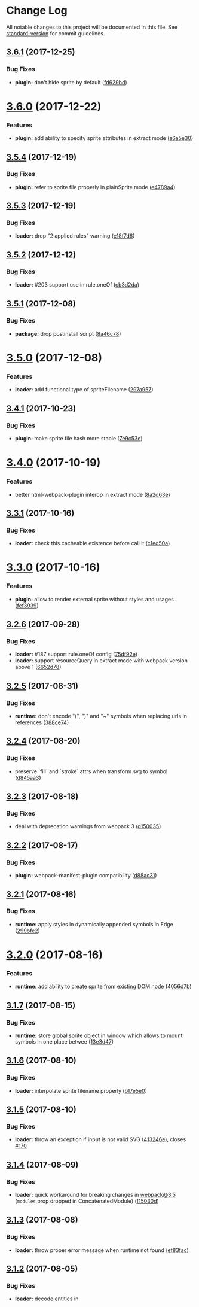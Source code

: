 # Change Log

All notable changes to this project will be documented in this file. See [standard-version](https://github.com/conventional-changelog/standard-version) for commit guidelines.

<a name="3.6.1"></a>
## [3.6.1](https://github.com/kisenka/svg-sprite-loader/compare/v3.6.0...v3.6.1) (2017-12-25)


### Bug Fixes

* **plugin:** don't hide sprite by default ([fd629bd](https://github.com/kisenka/svg-sprite-loader/commit/fd629bd))



<a name="3.6.0"></a>
# [3.6.0](https://github.com/kisenka/svg-sprite-loader/compare/v3.5.4...v3.6.0) (2017-12-22)


### Features

* **plugin:** add ability to specify sprite attributes in extract mode ([a6a5e30](https://github.com/kisenka/svg-sprite-loader/commit/a6a5e30))



<a name="3.5.4"></a>
## [3.5.4](https://github.com/kisenka/svg-sprite-loader/compare/v3.5.3...v3.5.4) (2017-12-19)


### Bug Fixes

* **plugin:** refer to sprite file properly in plainSprite mode ([e4789a4](https://github.com/kisenka/svg-sprite-loader/commit/e4789a4))



<a name="3.5.3"></a>
## [3.5.3](https://github.com/kisenka/svg-sprite-loader/compare/v3.5.2...v3.5.3) (2017-12-19)


### Bug Fixes

* **loader:** drop "2 applied rules" warning ([e18f7d6](https://github.com/kisenka/svg-sprite-loader/commit/e18f7d6))



<a name="3.5.2"></a>
## [3.5.2](https://github.com/kisenka/svg-sprite-loader/compare/v3.5.1...v3.5.2) (2017-12-12)


### Bug Fixes

* **loader:** #203 support use in rule.oneOf ([cb3d2da](https://github.com/kisenka/svg-sprite-loader/commit/cb3d2da))



<a name="3.5.1"></a>
## [3.5.1](https://github.com/kisenka/svg-sprite-loader/compare/v3.5.0...v3.5.1) (2017-12-08)


### Bug Fixes

* **package:** drop postinstall script ([8a46c78](https://github.com/kisenka/svg-sprite-loader/commit/8a46c78))



<a name="3.5.0"></a>
# [3.5.0](https://github.com/kisenka/svg-sprite-loader/compare/v3.4.1...v3.5.0) (2017-12-08)


### Features

* **loader:** add functional type of spriteFilename ([297a957](https://github.com/kisenka/svg-sprite-loader/commit/297a957))



<a name="3.4.1"></a>
## [3.4.1](https://github.com/kisenka/svg-sprite-loader/compare/v3.4.0...v3.4.1) (2017-10-23)


### Bug Fixes

* **plugin:** make sprite file hash more stable ([7e9c53e](https://github.com/kisenka/svg-sprite-loader/commit/7e9c53e))



<a name="3.4.0"></a>
# [3.4.0](https://github.com/kisenka/svg-sprite-loader/compare/v3.3.1...v3.4.0) (2017-10-19)


### Features

* better html-webpack-plugin interop in extract mode ([8a2d63e](https://github.com/kisenka/svg-sprite-loader/commit/8a2d63e))



<a name="3.3.1"></a>
## [3.3.1](https://github.com/kisenka/svg-sprite-loader/compare/v3.3.0...v3.3.1) (2017-10-16)


### Bug Fixes

* **loader:** check this.cacheable existence before call it ([c1ed50a](https://github.com/kisenka/svg-sprite-loader/commit/c1ed50a))



<a name="3.3.0"></a>
# [3.3.0](https://github.com/kisenka/svg-sprite-loader/compare/v3.2.6...v3.3.0) (2017-10-16)


### Features

* **plugin:** allow to render external sprite without styles and usages ([fcf3939](https://github.com/kisenka/svg-sprite-loader/commit/fcf3939))



<a name="3.2.6"></a>
## [3.2.6](https://github.com/kisenka/svg-sprite-loader/compare/v3.2.5...v3.2.6) (2017-09-28)


### Bug Fixes

* **loader:** #187 support rule.oneOf config ([75df92e](https://github.com/kisenka/svg-sprite-loader/commit/75df92e))
* **loader:** support resourceQuery in extract mode with webpack version above 1 ([6652d78](https://github.com/kisenka/svg-sprite-loader/commit/6652d78))



<a name="3.2.5"></a>
## [3.2.5](https://github.com/kisenka/svg-sprite-loader/compare/v3.2.4...v3.2.5) (2017-08-31)


### Bug Fixes

* **runtime:** don't encode "(", ")" and "~" symbols when replacing urls in <use> references ([388ce74](https://github.com/kisenka/svg-sprite-loader/commit/388ce74))



<a name="3.2.4"></a>
## [3.2.4](https://github.com/kisenka/svg-sprite-loader/compare/v3.2.3...v3.2.4) (2017-08-20)


### Bug Fixes

* preserve \`fill\` and \`stroke\` attrs when transform svg to symbol ([d845aa3](https://github.com/kisenka/svg-sprite-loader/commit/d845aa3))



<a name="3.2.3"></a>
## [3.2.3](https://github.com/kisenka/svg-sprite-loader/compare/v3.2.2...v3.2.3) (2017-08-18)


### Bug Fixes

* deal with deprecation warnings from webpack 3 ([d150035](https://github.com/kisenka/svg-sprite-loader/commit/d150035))



<a name="3.2.2"></a>
## [3.2.2](https://github.com/kisenka/svg-sprite-loader/compare/v3.2.1...v3.2.2) (2017-08-17)


### Bug Fixes

* **plugin:** webpack-manifest-plugin compatibility ([d88ac31](https://github.com/kisenka/svg-sprite-loader/commit/d88ac31))



<a name="3.2.1"></a>
## [3.2.1](https://github.com/kisenka/svg-sprite-loader/compare/v3.2.0...v3.2.1) (2017-08-16)


### Bug Fixes

* **runtime:** apply styles in dynamically appended symbols in Edge ([299bfe2](https://github.com/kisenka/svg-sprite-loader/commit/299bfe2))



<a name="3.2.0"></a>
# [3.2.0](https://github.com/kisenka/svg-sprite-loader/compare/v3.1.7...v3.2.0) (2017-08-16)


### Features

* **runtime:** add ability to create sprite from existing DOM node ([4056d7b](https://github.com/kisenka/svg-sprite-loader/commit/4056d7b))



<a name="3.1.7"></a>
## [3.1.7](https://github.com/kisenka/svg-sprite-loader/compare/v3.1.6...v3.1.7) (2017-08-15)


### Bug Fixes

* **runtime:** store global sprite object in window which allows to mount symbols in one place betwee ([13e3d47](https://github.com/kisenka/svg-sprite-loader/commit/13e3d47))



<a name="3.1.6"></a>
## [3.1.6](https://github.com/kisenka/webpack-svg-sprite-loader/compare/v3.1.5...v3.1.6) (2017-08-10)


### Bug Fixes

* **loader:** interpolate sprite filename properly ([b17e5e0](https://github.com/kisenka/webpack-svg-sprite-loader/commit/b17e5e0))



<a name="3.1.5"></a>
## [3.1.5](https://github.com/kisenka/webpack-svg-sprite-loader/compare/v3.1.4...v3.1.5) (2017-08-10)


### Bug Fixes

* **loader:** throw an exception if input is not valid SVG ([413246e](https://github.com/kisenka/webpack-svg-sprite-loader/commit/413246e)), closes [#170](https://github.com/kisenka/webpack-svg-sprite-loader/issues/170)



<a name="3.1.4"></a>
## [3.1.4](https://github.com/kisenka/webpack-svg-sprite-loader/compare/v3.1.3...v3.1.4) (2017-08-09)


### Bug Fixes

* **loader:** quick workaround for breaking changes in webpack@3.5 (`modules` prop dropped in ConcatenatedModule) ([f15030d](https://github.com/kisenka/webpack-svg-sprite-loader/commit/f15030d))



<a name="3.1.3"></a>
## [3.1.3](https://github.com/kisenka/webpack-svg-sprite-loader/compare/v3.1.2...v3.1.3) (2017-08-08)


### Bug Fixes

* **loader:** throw proper error message when runtime not found ([ef83fac](https://github.com/kisenka/webpack-svg-sprite-loader/commit/ef83fac))



<a name="3.1.2"></a>
## [3.1.2](https://github.com/kisenka/webpack-svg-sprite-loader/compare/v3.1.1...v3.1.2) (2017-08-05)


### Bug Fixes

* **loader:** decode entities in <style> tags ([36e6ba6](https://github.com/kisenka/webpack-svg-sprite-loader/commit/36e6ba6))



<a name="3.1.1"></a>
## [3.1.1](https://github.com/kisenka/webpack-svg-sprite-loader/compare/v3.1.0...v3.1.1) (2017-08-04)


### Bug Fixes

* **loader:** handle case when rule test is a function ([ace9f47](https://github.com/kisenka/webpack-svg-sprite-loader/commit/ace9f47))



<a name="3.1.0"></a>
# [3.1.0](https://github.com/kisenka/webpack-svg-sprite-loader/compare/v3.0.11...v3.1.0) (2017-08-03)


### Features

* **loader:** webpack 3 module concatenation interop in extract mode ([8a79536](https://github.com/kisenka/webpack-svg-sprite-loader/commit/8a79536))



<a name="3.0.11"></a>
## [3.0.11](https://github.com/kisenka/webpack-svg-sprite-loader/compare/v3.0.10...v3.0.11) (2017-08-03)


### Bug Fixes

* **runtime:** pass proper old URL in Angular workaround ([fbda8a2](https://github.com/kisenka/webpack-svg-sprite-loader/commit/fbda8a2))



<a name="3.0.10"></a>
## [3.0.10](https://github.com/kisenka/webpack-svg-sprite-loader/compare/v3.0.9...v3.0.10) (2017-07-31)

### Configuration

* **configuration:** add support for `symbolRegExp` pattern in symbol name interpolation ([e9de712](https://github.com/kisenka/svg-sprite-loader/commit/e9de712))



<a name="3.0.9"></a>
## [3.0.9](https://github.com/kisenka/webpack-svg-sprite-loader/compare/v3.0.8...v3.0.9) (2017-07-31)


### Bug Fixes

* **runtime:** fix IE/Edge rendering with SVG containing 'style' elements ([dcc9e27](https://github.com/kisenka/webpack-svg-sprite-loader/commit/dcc9e27))



<a name="3.0.8"></a>
## [3.0.8](https://github.com/kisenka/webpack-svg-sprite-loader/compare/v3.0.7...v3.0.8) (2017-07-28)


### Bug Fixes

* **runtime:** fallback to early sprite mount when document.body appears ([a71e67a](https://github.com/kisenka/webpack-svg-sprite-loader/commit/a71e67a))



<a name="3.0.7"></a>
## [3.0.7](https://github.com/kisenka/webpack-svg-sprite-loader/compare/v3.0.6...v3.0.7) (2017-07-24)


### Bug Fixes

* **runtime-generator:** return symbol id string in compat mode ([7641af0](https://github.com/kisenka/webpack-svg-sprite-loader/commit/7641af0))



<a name="3.0.6"></a>
## [3.0.6](https://github.com/kisenka/webpack-svg-sprite-loader/compare/v3.0.5...v3.0.6) (2017-07-17)


### Bug Fixes

* **loader:** add support for issuer when matching rules ([5d21b2f](https://github.com/kisenka/svg-sprite-loader/commit/5d21b2f))


<a name="3.0.5"></a>
## [3.0.5](https://github.com/kisenka/webpack-svg-sprite-loader/compare/v3.0.4...v3.0.5) (2017-06-02)


### Bug Fixes

* **loader:** replace sprite filename in whole source ([d4d4429](https://github.com/kisenka/webpack-svg-sprite-loader/commit/d4d4429))



<a name="3.0.4"></a>
## [3.0.4](https://github.com/kisenka/webpack-svg-sprite-loader/compare/v3.0.3...v3.0.4) (2017-05-31)


### Bug Fixes

* **utils:** properly replace path to image with sprite name on Windows ([6bdd6cd](https://github.com/kisenka/webpack-svg-sprite-loader/commit/6bdd6cd))



<a name="3.0.3"></a>
## [3.0.3](https://github.com/kisenka/webpack-svg-sprite-loader/compare/v3.0.2...v3.0.3) (2017-05-29)


### Bug Fixes

* **configuration:** proper configurator runtime selection based on \`target\` loader context ([a7365a2](https://github.com/kisenka/webpack-svg-sprite-loader/commit/a7365a2))



<a name="3.0.2"></a>
## [3.0.2](https://github.com/kisenka/webpack-svg-sprite-loader/compare/v3.0.1...v3.0.2) (2017-05-24)


### Bug Fixes

* **loader:** check module request properly in isModuleShouldBeExtracted with DLL Plugin ([ffb7b04](https://github.com/kisenka/webpack-svg-sprite-loader/commit/ffb7b04))



<a name="3.0.1"></a>
## [3.0.1](https://github.com/kisenka/webpack-svg-sprite-loader/compare/v3.0.0...v3.0.1) (2017-05-22)


### Bug Fixes

* **runtime-generator:** runtime generator in extract mode return object instead of string ([208b6dc](https://github.com/kisenka/webpack-svg-sprite-loader/commit/208b6dc))



<a name="3.0.0"></a>
# [3.0.0](https://github.com/kisenka/webpack-svg-sprite-loader/compare/v2.1.0...v3.0.0) (2017-05-21)


### Features

* **loader:** runtime exports an object in extract mode ([f0af0eb](https://github.com/kisenka/webpack-svg-sprite-loader/commit/f0af0eb))


### Reverts

* **tools:** rollback to standart-version :) ([b948e65](https://github.com/kisenka/webpack-svg-sprite-loader/commit/b948e65))


### BREAKING CHANGES

* **loader:** Generated runtime in extract mode is changed from string to object

ISSUES CLOSED: #123



<a name="2.1.0"></a>
# [2.1.0](https://github.com/kisenka/webpack-svg-sprite-loader/compare/v2.0.6...v2.1.0) (2017-05-13)


### Bug Fixes

* **multiple:** update svg-baker deps ([ead7d68](https://github.com/kisenka/webpack-svg-sprite-loader/commit/ead7d68)), closes [#101](https://github.com/kisenka/webpack-svg-sprite-loader/issues/101) [#103](https://github.com/kisenka/webpack-svg-sprite-loader/issues/103) [#112](https://github.com/kisenka/webpack-svg-sprite-loader/issues/112)
* **runtime:** update svg-baker-runtime with fixed angular workaround ([1543029](https://github.com/kisenka/webpack-svg-sprite-loader/commit/1543029)), closes [#103](https://github.com/kisenka/webpack-svg-sprite-loader/issues/103)


### Features

* add [hash] token substitution support ([87110f4](https://github.com/kisenka/webpack-svg-sprite-loader/commit/87110f4)), closes [#98](https://github.com/kisenka/webpack-svg-sprite-loader/issues/98) [#111](https://github.com/kisenka/webpack-svg-sprite-loader/issues/111)


<a name="2.0.6"></a>
## [2.0.6](https://github.com/kisenka/webpack-svg-sprite-loader/compare/v2.0.5...v2.0.6) (2017-05-13)


### Bug Fixes

* **configure:** use `browser-sprite``browser-symbol` for `electron-renderer` target ([b9a3ed0](https://github.com/kisenka/webpack-svg-sprite-loader/commit/b9a3ed0))


<a name="2.1.0-3"></a>
## [2.1.0-3](https://github.com/kisenka/webpack-svg-sprite-loader/compare/v2.1.0-2...v2.1.0-3) [beta] (2017-05-10)


### Bug Fixes

* **plugin:** properly replace paths on Windows ([0c70caa](https://github.com/kisenka/webpack-svg-sprite-loader/commit/0c70caa)), closes [#106](https://github.com/kisenka/webpack-svg-sprite-loader/issues/106)



<a name="2.1.0-2"></a>
## [2.1.0-2](https://github.com/kisenka/webpack-svg-sprite-loader/compare/v2.1.0-1...v2.1.0-2) [beta] (2017-05-09)


### Bug Fixes

* **loader:** symbol id interpolation ([18edd99](https://github.com/kisenka/webpack-svg-sprite-loader/commit/18edd99))



<a name="2.1.0-1"></a>
## [2.1.0-1](https://github.com/kisenka/webpack-svg-sprite-loader/compare/v2.1.0-0...v2.1.0-1) [beta] (2017-05-08)


### Bug Fixes

* **plugin:** properly generate symbol url in extract mode ([6af7230](https://github.com/kisenka/webpack-svg-sprite-loader/commit/6af7230))



<a name="2.1.0-0"></a>
## [2.1.0-0](https://github.com/kisenka/webpack-svg-sprite-loader/compare/v2.0.5...v2.1.0-0) [beta] (2017-05-07)


### Bug Fixes

* **utils:** fix default import ([0c34daa](https://github.com/kisenka/webpack-svg-sprite-loader/commit/0c34daa))


### Features

* **interop:** extract-text-webpack-plugin & html-webpack-plugin interop ([a38fdcc](https://github.com/kisenka/webpack-svg-sprite-loader/commit/a38fdcc))
* **interop:** extract-text-webpack-plugin with allChunks: true interoperability ([63d347d](https://github.com/kisenka/webpack-svg-sprite-loader/commit/63d347d))
* **spritehash:** add ability to use `[spritehash]` substitution token in spriteFilename ([f9eba1b](https://github.com/kisenka/webpack-svg-sprite-loader/commit/f9eba1b))


<a name="2.0.5"></a>
## [2.0.5](https://github.com/kisenka/webpack-svg-sprite-loader/compare/v2.0.4...v2.0.5) (2017-05-05)
